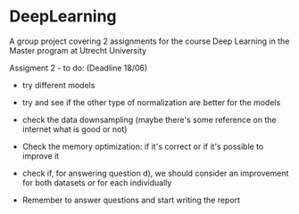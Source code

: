# DeepLearning
A group project covering 2 assignments for the course Deep Learning in the Master program at Utrecht University

Assigment 2 - to do: (Deadline 18/06)
- try different models
- try and see if the other type of normalization are better for the models
- check the data downsampling (maybe there's some reference on the internet what is good or not)
- Check the memory optimization: if it's correct or if it's possible to improve it
- check if, for answering question d), we should consider an improvement for both datasets *or* for each individually

- Remember to answer questions and start writing the report
